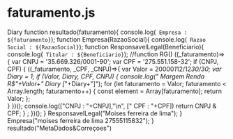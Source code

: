 # faturamento.js
Diary
function resultado(faturamento){
    console.log(` Empresa : ${faturamento}`);
function Empresa(RazaoSocial){
    console.log(` Razao Social : ${RazaoSocial}`);
function ResponsavelLegal(Beneficiario){
    console.log(` Titular : ${Beneficiario}`);
//function RG()
((_faturamento)=>{
   var CNPJ = '35.669.326/0001-90';
   var CPF = '275.551.158-32';
   if (CNPJ, CPF) {
       ((_faturamento, _CPF, _CNPJ)=>{
           var Valor = 20000*1*12/12*30/30;
           var Diary = 1;
           if (Valor, Diary, CPF, CNPJ) {
               console.log(" Margem Renda R$"+Valor+" Diary [*"+Diary+"]");
               for (let faturamento = Valor; faturamento < Array.length; faturamento++) {
                const element = Array[faturamento];
                 return Valor;
               };    
            }
        })();
        console.log(["CNPJ : "+CNPJ],"\n", [" CPF : "+CPF])
        return CNPJ & CPF;
    } ;
})();
}
ResponsavelLegal("Moises ferreira de lima");
}
Empresa("moises ferreira de lima 27555115832");
}
resultado("MetaDados&Correçoes")
